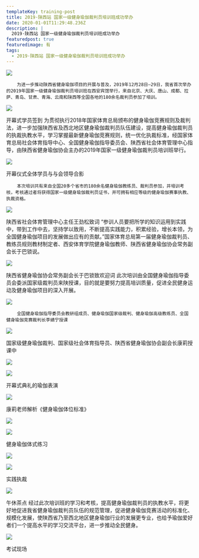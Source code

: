 ```yaml
---
templateKey: training-post
title: 2019·陕西站 国家一级健身瑜伽裁判员培训班成功举办
date: 2020-01-01T11:29:48.236Z
description: |
  2019·陕西站 国家一级健身瑜伽裁判员培训班成功举办
featuredpost: true
featuredimage: 有
tags:
  - 2019·陕西站 国家一级健身瑜伽裁判员培训班成功举办
---
```


 ![](https://demotry.oss-cn-beijing.aliyuncs.com/2019%C2%B7%E9%99%95%E8%A5%BF%E7%AB%99%20%E5%9B%BD%E5%AE%B6%E4%B8%80%E7%BA%A7%E5%81%A5%E8%BA%AB%E7%91%9C%E4%BC%BD%E8%A3%81%E5%88%A4%E5%91%98%E5%9F%B9%E8%AE%AD%E7%8F%AD%E6%88%90%E5%8A%9F%E4%B8%BE%E5%8A%9E/1.jpg)

        为进一步推动陕西省健身瑜伽项目的开展与普及，2019年12月28日—29日，我省首次举办的2019年国家一级健身瑜伽裁判员培训班在西安宾馆举行，来自北京、大庆、唐山、成都、拉萨、青岛、甘肃、青海、云南和陕西等全国各地的180余名裁判员参加了培训。

 ![](https://demotry.oss-cn-beijing.aliyuncs.com/2019%C2%B7%E9%99%95%E8%A5%BF%E7%AB%99%20%E5%9B%BD%E5%AE%B6%E4%B8%80%E7%BA%A7%E5%81%A5%E8%BA%AB%E7%91%9C%E4%BC%BD%E8%A3%81%E5%88%A4%E5%91%98%E5%9F%B9%E8%AE%AD%E7%8F%AD%E6%88%90%E5%8A%9F%E4%B8%BE%E5%8A%9E/2.jpg)

开幕式学员签到
        为贯彻执行2018年国家体育总局颁布的健身瑜伽竞赛规则及裁判法，进一步加强陕西省及西北地区健身瑜伽裁判员队伍建设，提高健身瑜伽裁判员的执裁执教水平，学习掌握最新健身瑜伽竞赛规则，统一优化执裁标准，经国家体育总局社会体育指导中心、全国健身瑜伽指导委员会、陕西省社会体育管理中心指导，由陕西省健身瑜伽协会主办的2019年国家一级健身瑜伽裁判员培训班举行。

![](https://demotry.oss-cn-beijing.aliyuncs.com/2019%C2%B7%E9%99%95%E8%A5%BF%E7%AB%99%20%E5%9B%BD%E5%AE%B6%E4%B8%80%E7%BA%A7%E5%81%A5%E8%BA%AB%E7%91%9C%E4%BC%BD%E8%A3%81%E5%88%A4%E5%91%98%E5%9F%B9%E8%AE%AD%E7%8F%AD%E6%88%90%E5%8A%9F%E4%B8%BE%E5%8A%9E/3.jpg)

开幕仪式全体学员与与会领导合影
        本次培训共有来自全国20多个省市的180余名健身瑜伽教练员、裁判员参加，并培训考核，考核通过者将获得国家一级健身瑜伽裁判员证书，并可拥有相应等级的健身瑜伽赛事执教、执裁资格。

![](https://demotry.oss-cn-beijing.aliyuncs.com/2019%C2%B7%E9%99%95%E8%A5%BF%E7%AB%99%20%E5%9B%BD%E5%AE%B6%E4%B8%80%E7%BA%A7%E5%81%A5%E8%BA%AB%E7%91%9C%E4%BC%BD%E8%A3%81%E5%88%A4%E5%91%98%E5%9F%B9%E8%AE%AD%E7%8F%AD%E6%88%90%E5%8A%9F%E4%B8%BE%E5%8A%9E/4.jpg)

陕西省社会体育管理中心主任王劲松致词
        “参训人员要把所学的知识运用到实践中，带到工作中去，坚持学以致用，不断提高实践能力，积累经验，增长本领，为全国健身瑜伽项目的发展做出应有的贡献。”国家体育总局第一届健身瑜伽裁判员、教练员规则教材制定者、西安体育学院健身瑜伽教师、陕西省健身瑜伽协会常务副会长于巴锁说。

![](https://demotry.oss-cn-beijing.aliyuncs.com/2019%C2%B7%E9%99%95%E8%A5%BF%E7%AB%99%20%E5%9B%BD%E5%AE%B6%E4%B8%80%E7%BA%A7%E5%81%A5%E8%BA%AB%E7%91%9C%E4%BC%BD%E8%A3%81%E5%88%A4%E5%91%98%E5%9F%B9%E8%AE%AD%E7%8F%AD%E6%88%90%E5%8A%9F%E4%B8%BE%E5%8A%9E/5.jpg)

陕西省健身瑜伽协会常务副会长于巴锁致欢迎词
        此次培训由全国健身瑜伽指导委员会委派国家级裁判员来陕授课，目的就是要努力提高培训质量，促进全民健身运动及健身瑜伽项目的深入开展。

![](https://demotry.oss-cn-beijing.aliyuncs.com/2019%C2%B7%E9%99%95%E8%A5%BF%E7%AB%99%20%E5%9B%BD%E5%AE%B6%E4%B8%80%E7%BA%A7%E5%81%A5%E8%BA%AB%E7%91%9C%E4%BC%BD%E8%A3%81%E5%88%A4%E5%91%98%E5%9F%B9%E8%AE%AD%E7%8F%AD%E6%88%90%E5%8A%9F%E4%B8%BE%E5%8A%9E/6.jpg)

        全国健身瑜伽指导委员会教研组成员、健身瑜伽国家级裁判、健身瑜伽高级教练员、全国健身瑜伽竞赛裁判长李婧宁授课

![](https://demotry.oss-cn-beijing.aliyuncs.com/2019%C2%B7%E9%99%95%E8%A5%BF%E7%AB%99%20%E5%9B%BD%E5%AE%B6%E4%B8%80%E7%BA%A7%E5%81%A5%E8%BA%AB%E7%91%9C%E4%BC%BD%E8%A3%81%E5%88%A4%E5%91%98%E5%9F%B9%E8%AE%AD%E7%8F%AD%E6%88%90%E5%8A%9F%E4%B8%BE%E5%8A%9E/7.jpg)

国家级健身瑜伽裁判、国家级社会体育指导员、陕西省健身瑜伽协会副会长康莉授课中

![](https://demotry.oss-cn-beijing.aliyuncs.com/2019%C2%B7%E9%99%95%E8%A5%BF%E7%AB%99%20%E5%9B%BD%E5%AE%B6%E4%B8%80%E7%BA%A7%E5%81%A5%E8%BA%AB%E7%91%9C%E4%BC%BD%E8%A3%81%E5%88%A4%E5%91%98%E5%9F%B9%E8%AE%AD%E7%8F%AD%E6%88%90%E5%8A%9F%E4%B8%BE%E5%8A%9E/8.jpg)

![](https://demotry.oss-cn-beijing.aliyuncs.com/2019%C2%B7%E9%99%95%E8%A5%BF%E7%AB%99%20%E5%9B%BD%E5%AE%B6%E4%B8%80%E7%BA%A7%E5%81%A5%E8%BA%AB%E7%91%9C%E4%BC%BD%E8%A3%81%E5%88%A4%E5%91%98%E5%9F%B9%E8%AE%AD%E7%8F%AD%E6%88%90%E5%8A%9F%E4%B8%BE%E5%8A%9E/9.jpg)

开幕式典礼的瑜伽表演

![](https://demotry.oss-cn-beijing.aliyuncs.com/2019%C2%B7%E9%99%95%E8%A5%BF%E7%AB%99%20%E5%9B%BD%E5%AE%B6%E4%B8%80%E7%BA%A7%E5%81%A5%E8%BA%AB%E7%91%9C%E4%BC%BD%E8%A3%81%E5%88%A4%E5%91%98%E5%9F%B9%E8%AE%AD%E7%8F%AD%E6%88%90%E5%8A%9F%E4%B8%BE%E5%8A%9E/10.jpg)

康莉老师解析《健身瑜伽体位标准》

![](https://demotry.oss-cn-beijing.aliyuncs.com/2019%C2%B7%E9%99%95%E8%A5%BF%E7%AB%99%20%E5%9B%BD%E5%AE%B6%E4%B8%80%E7%BA%A7%E5%81%A5%E8%BA%AB%E7%91%9C%E4%BC%BD%E8%A3%81%E5%88%A4%E5%91%98%E5%9F%B9%E8%AE%AD%E7%8F%AD%E6%88%90%E5%8A%9F%E4%B8%BE%E5%8A%9E/11.jpg)

![](https://demotry.oss-cn-beijing.aliyuncs.com/2019%C2%B7%E9%99%95%E8%A5%BF%E7%AB%99%20%E5%9B%BD%E5%AE%B6%E4%B8%80%E7%BA%A7%E5%81%A5%E8%BA%AB%E7%91%9C%E4%BC%BD%E8%A3%81%E5%88%A4%E5%91%98%E5%9F%B9%E8%AE%AD%E7%8F%AD%E6%88%90%E5%8A%9F%E4%B8%BE%E5%8A%9E/12.jpg)

健身瑜伽体式练习

![](https://demotry.oss-cn-beijing.aliyuncs.com/2019%C2%B7%E9%99%95%E8%A5%BF%E7%AB%99%20%E5%9B%BD%E5%AE%B6%E4%B8%80%E7%BA%A7%E5%81%A5%E8%BA%AB%E7%91%9C%E4%BC%BD%E8%A3%81%E5%88%A4%E5%91%98%E5%9F%B9%E8%AE%AD%E7%8F%AD%E6%88%90%E5%8A%9F%E4%B8%BE%E5%8A%9E/13.jpg)

![](https://demotry.oss-cn-beijing.aliyuncs.com/2019%C2%B7%E9%99%95%E8%A5%BF%E7%AB%99%20%E5%9B%BD%E5%AE%B6%E4%B8%80%E7%BA%A7%E5%81%A5%E8%BA%AB%E7%91%9C%E4%BC%BD%E8%A3%81%E5%88%A4%E5%91%98%E5%9F%B9%E8%AE%AD%E7%8F%AD%E6%88%90%E5%8A%9F%E4%B8%BE%E5%8A%9E/14.jpg)

实践执裁

![](https://demotry.oss-cn-beijing.aliyuncs.com/2019%C2%B7%E9%99%95%E8%A5%BF%E7%AB%99%20%E5%9B%BD%E5%AE%B6%E4%B8%80%E7%BA%A7%E5%81%A5%E8%BA%AB%E7%91%9C%E4%BC%BD%E8%A3%81%E5%88%A4%E5%91%98%E5%9F%B9%E8%AE%AD%E7%8F%AD%E6%88%90%E5%8A%9F%E4%B8%BE%E5%8A%9E/15.jpg)

午休茶点
        经过此次培训班的学习和考核，提高健身瑜伽裁判员的执教水平，将更好地促进我省健身瑜伽裁判员队伍的规范管理，促进健身瑜伽竞赛活动的标准化、规模化发展，使陕西省乃至西北地区健身瑜伽行业的发展更专业，也给予瑜伽爱好者们一个提高水平的学习交流平台，进一步推动全民健身。

 ![](https://demotry.oss-cn-beijing.aliyuncs.com/2019%C2%B7%E9%99%95%E8%A5%BF%E7%AB%99%20%E5%9B%BD%E5%AE%B6%E4%B8%80%E7%BA%A7%E5%81%A5%E8%BA%AB%E7%91%9C%E4%BC%BD%E8%A3%81%E5%88%A4%E5%91%98%E5%9F%B9%E8%AE%AD%E7%8F%AD%E6%88%90%E5%8A%9F%E4%B8%BE%E5%8A%9E/20.jpg)

考试现场